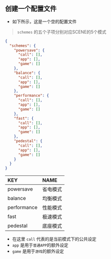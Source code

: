 ## 创建一个配置文件

- 如下所示，这是一个空的配置文件
> `schemes` 的五个子项分别对应SCENE的5个模式

```json
{
  "schemes": {
    "powersave": {
      "call": [],
      "app": [],
      "game": []
    },
    "balance": {
      "call": [],
      "app": [],
      "game": []
    },
    "performance": {
      "call": [],
      "app": [],
      "game": []
    },
    "fast": {
      "call": [],
      "app": [],
      "game": []
    },
    "pedestal": {
      "call": [],
      "app": [],
      "game": []
    }
  }
}
```

| KEY | NAME |
| :- | :- |
| powersave | 省电模式 |
| balance | 均衡模式 |
| performance | 性能模式 |
| fast | 极速模式 |
| pedestal | 底座模式 |

- 在这里 `call` 代表的是当前模式下的公共设定
- `app` 是用于`普通APP`的额外设定
- `game` 是用于`游戏`的额外设定